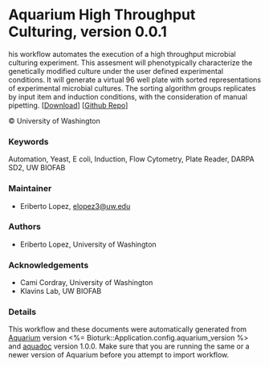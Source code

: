 # Aquarium High Throughput Culturing, version 0.0.1

his workflow automates the execution of a high throughput microbial culturing experiment. This assesment will phenotypically characterize the genetically modified culture under the user defined experimental conditions. It will generate a virtual 96 well plate with sorted representations of experimental microbial cultures. The sorting algorithm groups replicates by input item and induction conditions, with the consideration of manual pipetting. [[Download](Aquarium-High-Throughput-Culturing.aq)] [[Github Repo](https://github.com/klavinslab/Aquarium-High-Throughput-Culturing)]

&copy; University of Washington

### Keywords
Automation, Yeast, E coli, Induction, Flow Cytometry, Plate Reader, DARPA SD2, UW BIOFAB
### Maintainer
- Eriberto Lopez, <elopez3@uw.edu>

### Authors
  - Eriberto Lopez, University of Washington

### Acknowledgements
  - Cami Cordray, University of Washington
  - Klavins Lab, UW BIOFAB

### Details
This workflow and these documents were automatically generated from
[Aquarium](http://www.aquarium.bio) version <%= Bioturk::Application.config.aquarium_version %> and
[aquadoc](https://github.com/klavinslab/aquadoc) version 1.0.0.
Make sure that you are running the same or a newer version of Aquarium before you attempt to
import workflow.
